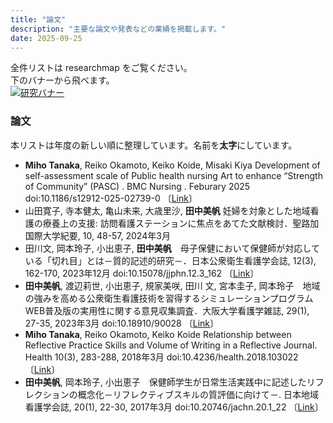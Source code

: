 ```yaml
---
title: "論文"
description: "主要な論文や発表などの業績を掲載します。"
date: 2025-09-25
---
```

  
全件リストは researchmap をご覧ください。  
下のバナーから飛べます。  
[![研究バナー](/img/project-banner.png)](https://researchmap.jp/miho_1991)  
  
### 論文  
本リストは年度の新しい順に整理しています。名前を**太字**にしています。
- **Miho Tanaka**, Reiko Okamoto, Keiko Koide, Misaki Kiya Development of self-assessment scale of Public health nursing Art to enhance “Strength of Community” (PASC) . BMC Nursing . Feburary 2025 doi:10.1186/s12912-025-02739-0 〔[Link](https://bmcnurs.biomedcentral.com/articles/10.1186/s12912-025-02739-0)〕
- 山田寛子, 寺本健太, 亀山未来, 大歳里沙, **田中美帆** 妊婦を対象とした地域看護の療養上の支援: 訪問看護ステーションに焦点をあてた文献検討．聖路加国際大学紀要, 10, 48-57, 2024年3月 
- 田川文, 岡本玲子, 小出恵子, **田中美帆**　母子保健において保健師が対応している「切れ目」とは－質的記述的研究－．日本公衆衛生看護学会誌, 12(3), 162-170, 2023年12月 doi:10.15078/jjphn.12.3_162 〔[Link](https://www.jstage.jst.go.jp/article/jjphn/12/3/12_162/_article/-char/ja/)〕
- **田中美帆**, 渡辺莉世, 小出恵子, 規家美咲, 田川 文, 宮本圭子, 岡本玲子　地域の強みを高める公衆衛生看護技術を習得するシミュレーションプログラムWEB普及版の実用性に関する意見収集調査．大阪大学看護学雑誌, 29(1), 27-35, 2023年3月 doi:10.18910/90028 〔[Link](https://ir.library.osaka-u.ac.jp/repo/ouka/all/90028/)〕
- **Miho Tanaka**, Reiko Okamoto, Keiko Koide Relationship between Reflective Practice Skills and Volume of Writing in a Reflective Journal. Health 10(3), 283-288, 2018年3月 doi:10.4236/health.2018.103022 〔[Link](https://www.scirp.org/journal/paperinformation?paperid=83028)〕
- **田中美帆**, 岡本玲子, 小出恵子　保健師学生が日常生活実践中に記述したリフレクションの概念化－リフレクティブスキルの質評価に向けて－. 日本地域看護学会誌, 20(1), 22-30, 2017年3月 doi:10.20746/jachn.20.1_22 〔[Link](https://www.jstage.jst.go.jp/article/jachn/20/1/20_22/_article/-char/ja/)〕

